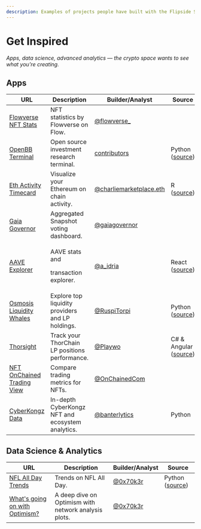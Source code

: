 ```yaml
---
description: Examples of projects people have built with the Flipside SDK!
---
```


# Get Inspired

_Apps, data science, advanced analytics — the crypto space wants to see what you're creating._

## Apps

| URL                                                                                                                | Description                                       | Builder/Analyst                                                                      | Source                                                                          |
| ------------------------------------------------------------------------------------------------------------------ | ------------------------------------------------- | ------------------------------------------------------------------------------------ | ------------------------------------------------------------------------------- |
| [Flowverse NFT Stats](https://nft.flowverse.co/stats)                                                              | NFT statistics by Flowverse on Flow.              | [@flowverse\_](https://twitter.com/flowverse_)                                       |                                                                                 |
| [OpenBB Terminal](https://openbb.co/)                                                                              | Open source investment research terminal.         | [contributors](https://github.com/OpenBB-finance/OpenBBTerminal/graphs/contributors) | Python ([source](https://github.com/OpenBB-finance/OpenBBTerminal))             |
| [Eth Activity Timecard](https://science.flipsidecrypto.xyz/eth-timecard/)                                          | Visualize your Ethereum on chain activity.        | [@charliemarketplace.eth](https://twitter.com/charliemktplace)                       | R ([source](https://github.com/FlipsideCrypto/eth_activity))                    |
| [Gaia Governor](https://app.gaiagovernor.com/)                                                                     | Aggregated Snapshot voting dashboard.             | [@gaiagovernor](https://twitter.com/gaiagovernor)                                    |                                                                                 |
| [AAVE Explorer](https://aave-explorer.vercel.app/)                                                                 | <p>AAVE stats and</p><p>transaction explorer.</p> | [@a\_idria](https://twitter.com/a_idria)                                             | React ([source](https://github.com/akbaridria/aave-explorer))                   |
| [Osmosis Liquidity Whales](https://jordiruspira-osmosis-liquidity-providers-osmosis-lprs-78acun.streamlitapp.com/) | Explore top liquidity providers and LP holdings.  | [@RuspiTorpi](https://twitter.com/RuspiTorpi/)                                       | Python ([source](https://github.com/jordiruspira/osmosis_liquidity_providers/)) |
| [Thorsight](https://thorsight.playwo.de/)                                                                          | Track your ThorChain LP positions performance.    | [@Playwo](https://twitter.com/Playwo_)                                               | C# & Angular ([source](https://github.com/PoolPirate/Thorsight))                |
| [NFT OnChained Trading View](https://nft.onchained.com/tradingviewchartsALL)                                       | Compare trading metrics for NFTs.                 | [@OnChainedCom](https://twitter.com/OnChainedCom)                                    |                                                                                 |
| [CyberKongz Data](https://www.ckdata.xyz/)                                                                         | In-depth CyberKongz NFT and ecosystem analytics.  | [@banterlytics](https://twitter.com/banterlytics)                                    | Python                                                                          |

## Data Science & Analytics

| URL                                                                                                                                         | Description                                          | Builder/Analyst                         | Source                                                    |
| ------------------------------------------------------------------------------------------------------------------------------------------- | ---------------------------------------------------- | --------------------------------------- | --------------------------------------------------------- |
| [NFL All Day Trends](https://jokersden-nflallday-app-j9b8l8.streamlitapp.com/)                                                              | Trends on NFL All Day.                               | [@0x70k3r](https://twitter.com/0x70k3r) | Python ([source](https://github.com/jokersden/nflallday)) |
| [What's going on with Optimism?](https://mirror.xyz/0x6BA168A7cA20eC008F4332d196A2121e198663EA/lNK22UUkF1Dxz9FQKccbrDP9f0Fm73k7rnq2qLALEW0) | A deep dive on Optimism with network analysis plots. | [@0x70k3r](https://twitter.com/0x70k3r) |                                                           |
